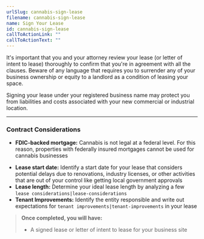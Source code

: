 ```yaml
---
urlSlug: cannabis-sign-lease
filename: cannabis-sign-lease
name: Sign Your Lease
id: cannabis-sign-lease
callToActionLink: ""
callToActionText: ""
---
```


It's important that you and your attorney review your lease (or letter of intent to lease) thoroughly to confirm that you're in agreement with all the clauses. Beware of any language that requires you to surrender any of your business ownership or equity to a landlord as a condition of leasing your space. 

Signing your lease under your registered business name may protect you from liabilities and costs associated with your new commercial or industrial location.  


---

### Contract Considerations

- **FDIC-backed mortgage:** Cannabis is not legal at a federal level. For this reason, properties with federally insured mortgages cannot be used for cannabis businesses

* **Lease start date:** Identify a start date for your lease that considers potential delays due to renovations, industry licenses, or other activities that are out of your control like getting local government approvals
* **Lease length:** Determine your ideal lease length by analyzing a few `lease considerations|lease-considerations`
* **Tenant Improvements:** Identify the entity responsible and write out expectations for `tenant improvements|tenant-improvements` in your lease

> **Once completed, you will have:**
>
> - A signed lease or letter of intent to lease for your business site
